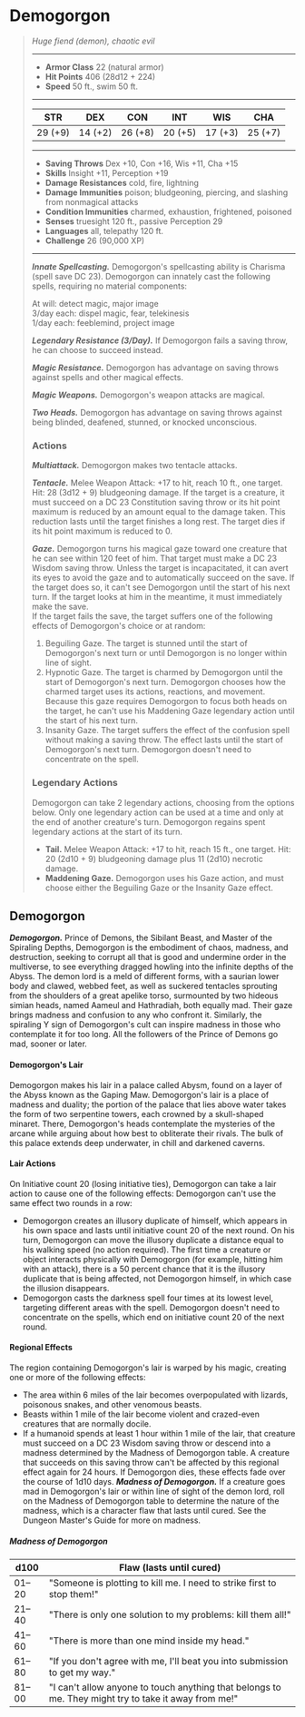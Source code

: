 # Demogorgon
>*Huge fiend (demon), chaotic evil*
>___
>- **Armor Class** 22 (natural armor)
>- **Hit Points** 406 (28d12 + 224)
>- **Speed** 50 ft., swim 50 ft.
>___
>|STR|DEX|CON|INT|WIS|CHA|
>|:---:|:---:|:---:|:---:|:---:|:---:|
>|29 (+9)|14 (+2)|26 (+8)|20 (+5)|17 (+3)|25 (+7)|
>___
>- **Saving Throws** Dex +10, Con +16, Wis +11, Cha +15
>- **Skills** Insight +11, Perception +19
>- **Damage Resistances** cold, fire, lightning
>- **Damage Immunities** poison; bludgeoning, piercing, and slashing from nonmagical attacks
>- **Condition Immunities** charmed, exhaustion, frightened, poisoned
>- **Senses** truesight 120 ft., passive Perception 29
>- **Languages** all, telepathy 120 ft.
>- **Challenge** 26 (90,000 XP)
>___
>***Innate Spellcasting.*** Demogorgon's spellcasting ability is Charisma (spell save DC 23). Demogorgon can innately cast the following spells, requiring no material components:  
>
>At will: detect magic, major image  
>3/day each: dispel magic, fear, telekinesis  
>1/day each: feeblemind, project image  
>
>
>***Legendary Resistance (3/Day).*** If Demogorgon fails a saving throw, he can choose to succeed instead.  
>
>***Magic Resistance.*** Demogorgon has advantage on saving throws against spells and other magical effects.  
>
>***Magic Weapons.*** Demogorgon's weapon attacks are magical.  
>
>***Two Heads.*** Demogorgon has advantage on saving throws against being blinded, deafened, stunned, or knocked unconscious.  
>
>### Actions
>***Multiattack.*** Demogorgon makes two tentacle attacks.  
>
>***Tentacle.*** Melee Weapon Attack: +17 to hit, reach 10 ft., one target. Hit: 28 (3d12 + 9) bludgeoning damage. If the target is a creature, it must succeed on a DC 23 Constitution saving throw or its hit point maximum is reduced by an amount equal to the damage taken. This reduction lasts until the target finishes a long rest. The target dies if its hit point maximum is reduced to 0.  
>
>***Gaze.*** Demogorgon turns his magical gaze toward one creature that he can see within 120 feet of him. That target must make a DC 23 Wisdom saving throw. Unless the target is incapacitated, it can avert its eyes to avoid the gaze and to automatically succeed on the save. If the target does so, it can't see Demogorgon until the start of his next turn. If the target looks at him in the meantime, it must immediately make the save.  
>If the target fails the save, the target suffers one of the following effects of Demogorgon's choice or at random:  
>1. Beguiling Gaze. The target is stunned until the start of Demogorgon's next turn or until Demogorgon is no longer within line of sight.  
>2. Hypnotic Gaze. The target is charmed by Demogorgon until the start of Demogorgon's next turn. Demogorgon chooses how the charmed target uses its actions, reactions, and movement. Because this gaze requires Demogorgon to focus both heads on the target, he can't use his Maddening Gaze legendary action until the start of his next turn.  
>3. Insanity Gaze. The target suffers the effect of the confusion spell without making a saving throw. The effect lasts until the start of Demogorgon's next turn. Demogorgon doesn't need to concentrate on the spell.  
>
>### Legendary Actions
>Demogorgon can take 2 legendary actions, choosing from the options below. Only one legendary action can be used at a time and only at the end of another creature's turn. Demogorgon regains spent legendary actions at the start of its turn.
>
>- **Tail.** Melee Weapon Attack: +17 to hit, reach 15 ft., one target. Hit: 20 (2d10 + 9) bludgeoning damage plus 11 (2d10) necrotic damage.
>- **Maddening Gaze.** Demogorgon uses his Gaze action, and must choose either the Beguiling Gaze or the Insanity Gaze effect.
## Demogorgon
***Demogorgon.*** Prince of Demons, the Sibilant Beast, and Master of the Spiraling Depths, Demogorgon is the embodiment of chaos, madness, and destruction, seeking to corrupt all that is good and undermine order in the multiverse, to see everything dragged howling into the infinite depths of the Abyss.
The demon lord is a meld of different forms, with a saurian lower body and clawed, webbed feet, as well as suckered tentacles sprouting from the shoulders of a great apelike torso, surmounted by two hideous simian heads, named Aameul and Hathradiah, both equally mad. Their gaze brings madness and confusion to any who confront it.
Similarly, the spiraling Y sign of Demogorgon's cult can inspire madness in those who contemplate it for too long. All the followers of the Prince of Demons go mad, sooner or later.
#### Demogorgon's Lair
Demogorgon makes his lair in a palace called Abysm, found on a layer of the Abyss known as the Gaping Maw. Demogorgon's lair is a place of madness and duality; the portion of the palace that lies above water takes the form of two serpentine towers, each crowned by a skull-shaped minaret. There, Demogorgon's heads contemplate the mysteries of the arcane while arguing about how best to obliterate their rivals. The bulk of this palace extends deep underwater, in chill and darkened caverns.
#### Lair Actions
On Initiative count 20 (losing initiative ties), Demogorgon can take a lair action to cause one of the following effects: Demogorgon can't use the same effect two rounds in a row:
- Demogorgon creates an illusory duplicate of himself, which appears in his own space and lasts until initiative count 20 of the next round. On his turn, Demogorgon can move the illusory duplicate a distance equal to his walking speed (no action required). The first time a creature or object interacts physically with Demogorgon (for example, hitting him with an attack), there is a 50 percent chance that it is the illusory duplicate that is being affected, not Demogorgon himself, in which case the illusion disappears.
- Demogorgon casts the darkness spell four times at its lowest level, targeting different areas with the spell. Demogorgon doesn't need to concentrate on the spells, which end on initiative count 20 of the next round.
#### Regional Effects
The region containing Demogorgon's lair is warped by his magic, creating one or more of the following effects:
- The area within 6 miles of the lair becomes overpopulated with lizards, poisonous snakes, and other venomous beasts.
- Beasts within 1 mile of the lair become violent and crazed-even creatures that are normally docile.
- If a humanoid spends at least 1 hour within 1 mile of the lair, that creature must succeed on a DC 23 Wisdom saving throw or descend into a madness determined by the Madness of Demogorgon table. A creature that succeeds on this saving throw can't be affected by this regional effect again for 24 hours.
If Demogorgon dies, these effects fade over the course of 1d10 days.
***Madness of Demogorgon.*** If a creature goes mad in Demogorgon's lair or within line of sight of the demon lord, roll on the Madness of Demogorgon table to determine the nature of the madness, which is a character flaw that lasts until cured. See the Dungeon Master's Guide for more on madness.
##### Madness of Demogorgon
| d100 | Flaw (lasts until cured) |
|---|---|
| 01–20 | "Someone is plotting to kill me. I need to strike first to stop them!" |
| 21–40 | "There is only one solution to my problems: kill them all!" |
| 41–60 | "There is more than one mind inside my head." |
| 61–80 | "If you don't agree with me, I'll beat you into submission to get my way." |
| 81–00 | "I can't allow anyone to touch anything that belongs to me. They might try to take it away from me!" |
